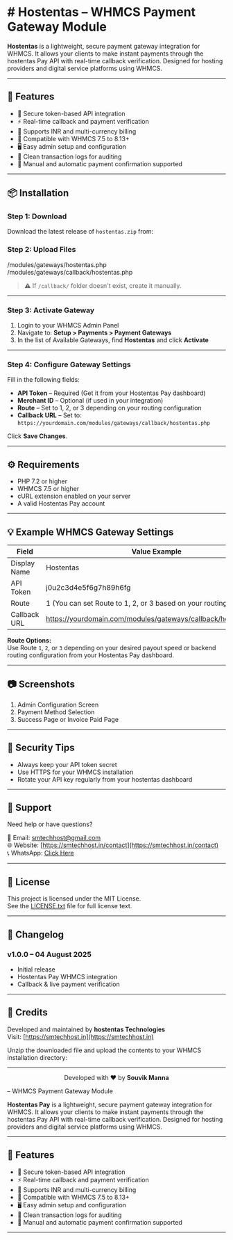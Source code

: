 # # Hostentas – WHMCS Payment Gateway Module

**Hostentas** is a lightweight, secure payment gateway integration for WHMCS. It allows your clients to make instant payments through the hostentas Pay API with real-time callback verification. Designed for hosting providers and digital service platforms using WHMCS.

---

## 🚀 Features

- 🔐 Secure token-based API integration
- ⚡ Real-time callback and payment verification
- 💱 Supports INR and multi-currency billing
- 🧩 Compatible with WHMCS 7.5 to 8.13+
- 🖥️ Easy admin setup and configuration
- 📄 Clean transaction logs for auditing
- 🔄 Manual and automatic payment confirmation supported

---

## 📦 Installation

### Step 1: Download

Download the latest release of `hostentas.zip` from:


### Step 2: Upload Files
/modules/gateways/hostentas.php
/modules/gateways/callback/hostentas.php


> ⚠️ If `/callback/` folder doesn't exist, create it manually.

---

### Step 3: Activate Gateway

1. Login to your WHMCS Admin Panel  
2. Navigate to: **Setup > Payments > Payment Gateways**  
3. In the list of Available Gateways, find **Hostentas** and click **Activate**

---

### Step 4: Configure Gateway Settings

Fill in the following fields:

- **API Token** – Required (Get it from your Hostentas Pay dashboard)
- **Merchant ID** – Optional (if used in your integration)
- **Route** – Set to 1, 2, or 3 depending on your routing configuration
- **Callback URL** – Set to:  
  `https://yourdomain.com/modules/gateways/callback/hostentas.php`

Click **Save Changes**.

---

## ⚙️ Requirements

- PHP 7.2 or higher
- WHMCS 7.5 or higher
- cURL extension enabled on your server
- A valid Hostentas Pay account

---

## 💡 Example WHMCS Gateway Settings

| Field        | Value Example                                                   |
|--------------|-----------------------------------------------------------------|
| Display Name | Hostentas                                                       |
| API Token    | j0u2c3d4e5f6g7h89h6fg                                            |
| Route        | 1 (You can set Route to 1, 2, or 3 based on your routing setup) |
| Callback URL | https://yourdomain.com/modules/gateways/callback/hostentas.php  |

**Route Options:**  
Use Route `1`, `2`, or `3` depending on your desired payout speed or backend routing configuration from your Hostentas Pay dashboard.

---

## 📷 Screenshots

1. Admin Configuration Screen  
2. Payment Method Selection  
3. Success Page or Invoice Paid Page

---

## 🔐 Security Tips

- Always keep your API token secret  
- Use HTTPS for your WHMCS installation  
- Rotate your API key regularly from your hostentas dashboard  

---

## 🛟 Support

Need help or have questions?

📧 Email: [smtechhost@gmail.com](mailto:smtechhost@gmail.com)  
🌐 Website: [https://smtechhost.in/contact](https://smtechhost.in/contact)  
📞 WhatsApp: [Click Here](https://wa.me/918617507639)

---

## 📜 License

This project is licensed under the MIT License.  
See the [LICENSE.txt](LICENSE.txt) file for full license text.

---

## 🧾 Changelog

### v1.0.0 – 04 August 2025

- Initial release  
- Hostentas Pay WHMCS integration  
- Callback & live payment verification  

---

## 🙌 Credits

Developed and maintained by **hostentas Technologies**  
Visit: [https://smtechhost.in](https://smtechhost.in)


Unzip the downloaded file and upload the contents to your WHMCS installation directory:

<hr>
<p align="center">
  Developed with ❤️ by <strong>Souvik Manna</strong>
</p>
 – WHMCS Payment Gateway Module

**Hostentas Pay** is a lightweight, secure payment gateway integration for WHMCS. It allows your clients to make instant payments through the hostentas Pay API with real-time callback verification. Designed for hosting providers and digital service platforms using WHMCS.

---

## 🚀 Features

- 🔐 Secure token-based API integration
- ⚡ Real-time callback and payment verification
- 💱 Supports INR and multi-currency billing
- 🧩 Compatible with WHMCS 7.5 to 8.13+
- 🖥️ Easy admin setup and configuration
- 📄 Clean transaction logs for auditing
- 🔄 Manual and automatic payment confirmation supported

---

